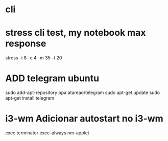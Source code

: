 # cli

# stress cli test, my notebook max response  
stress -i 8 -c 4 -m 35 -t 20


# ADD telegram ubuntu

sudo add-apt-repository ppa:atareao/telegram
sudo apt-get update
sudo apt-get install telegram



# i3-wm Adicionar autostart no i3-wm
exec terminator
exec-always nm-applet
